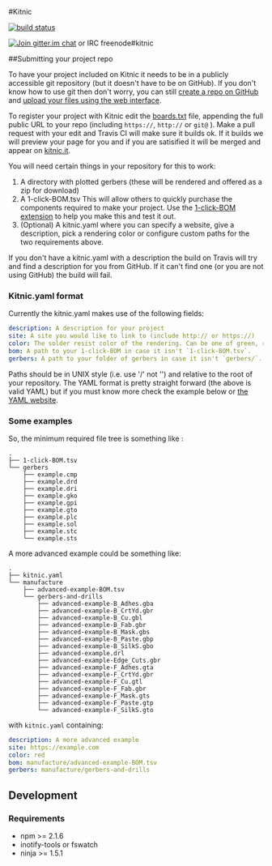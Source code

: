 #Kitnic

[![build status][1]](https://travis-ci.org/monostable/kitnic)

[![Join gitter.im chat][2]](https://gitter.im/monostable/kitnic) or IRC freenode#kitnic

##Submitting your project repo

To have your project included on Kitnic it needs to be in a publicly accessible
git repository (but it doesn't have to be on GitHub). If you don't know how to
use git then don't worry, you can still [create a repo on GitHub][4] and [upload your
files using the web interface][5].

To register your project with Kitnic edit the [boards.txt](boards.txt) file,
appending the full public URL to your repo (including `https://`, `http://` or
`git@` ). Make a pull request with your edit and Travis CI will make sure it
builds ok. If it builds we will preview your page for you and if you are
satisified it will be merged and appear on [kitnic.it](http://kitnic.it).

You will need certain things in your repository for this to work:

1. A directory with plotted gerbers (these will be rendered and offered as a zip for download)
1. A 1-click-BOM.tsv This will allow others to quickly purchase the components required to make your project. Use the [1-click-BOM extension](http://1clickBOM.com) to help you make this and test it out.
1. (Optional) A kitnic.yaml where you can specify a website, give a description, pick a rendering color or configure custom paths for the two requirements above.

If you don't have a kitnic.yaml with a description the build on Travis will try
and find a description for you from GitHub. If it can't find one (or you are
not using GitHub) the build will fail.

### Kitnic.yaml format

Currently the kitnic.yaml makes use of the following fields:

```yaml
description: A description for your project
site: A site you would like to link to (include http:// or https://)
color: The solder resist color of the rendering. Can be one of green, red, blue, black, white, orange, purple or yellow.
bom: A path to your 1-click-BOM in case it isn't `1-click-BOM.tsv`.
gerbers: A path to your folder of gerbers in case it isn't `gerbers/`.
```
Paths should be in UNIX style (i.e. use '/' not '\') and relative to the root of your
repository. The YAML format is pretty straight forward (the above is valid
YAML) but if you must know more check the example below or [the YAML website][6].

### Some examples

So, the minimum required file tree is something like :

```
.
├── 1-click-BOM.tsv
└── gerbers
    ├── example.cmp
    ├── example.drd
    ├── example.dri
    ├── example.gko
    ├── example.gpi
    ├── example.gto
    ├── example.plc
    ├── example.sol
    ├── example.stc
    └── example.sts
```

A more advanced example could be something like:

```
.
├── kitnic.yaml
└── manufacture
    ├── advanced-example-BOM.tsv
    └── gerbers-and-drills
        ├── advanced-example-B_Adhes.gba
        ├── advanced-example-B_CrtYd.gbr
        ├── advanced-example-B_Cu.gbl
        ├── advanced-example-B_Fab.gbr
        ├── advanced-example-B_Mask.gbs
        ├── advanced-example-B_Paste.gbp
        ├── advanced-example-B_SilkS.gbo
        ├── advanced-example.drl
        ├── advanced-example-Edge_Cuts.gbr
        ├── advanced-example-F_Adhes.gta
        ├── advanced-example-F_CrtYd.gbr
        ├── advanced-example-F_Cu.gtl
        ├── advanced-example-F_Fab.gbr
        ├── advanced-example-F_Mask.gts
        ├── advanced-example-F_Paste.gtp
        └── advanced-example-F_SilkS.gto
```

with `kitnic.yaml` containing:

```yaml
description: A more advanced example
site: https://example.com
color: red
bom: manufacture/advanced-example-BOM.tsv
gerbers: manufacture/gerbers-and-drills
```


## Development
### Requirements

- npm >= 2.1.6
- inotify-tools or fswatch
- ninja >= 1.5.1

[1]: https://travis-ci.org/monostable/kitnic.svg?branch=master
[2]: https://badges.gitter.im/monostable/kitnic.svg
[3]: https://github.com/monostable/1clickBOM#usage
[4]: https://help.github.com/articles/create-a-repo/
[5]: https://help.github.com/articles/adding-a-file-to-a-repository/
[6]: http://www.yaml.org/start.html
